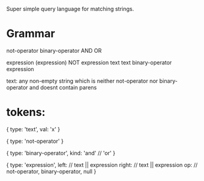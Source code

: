 Super simple query language for matching strings.

# Grammar

not-operator
binary-operator
	AND
	OR

expression
	(expression)
	NOT expression
	text
	text binary-operator expression

	
	
	
	

text: any non-empty string which is neither not-operator nor binary-operator and doesnt contain parens

# tokens:

{
	type: 'text',
	val: 'x'
}

{
	type: 'not-operator'
}

{
	type: 'binary-operator',
	kind: 'and' // 'or'
}

{
	type: 'expression',
	left: // text || expression
	right: // text || expression
	op: // not-operator, binary-operator, null
}

